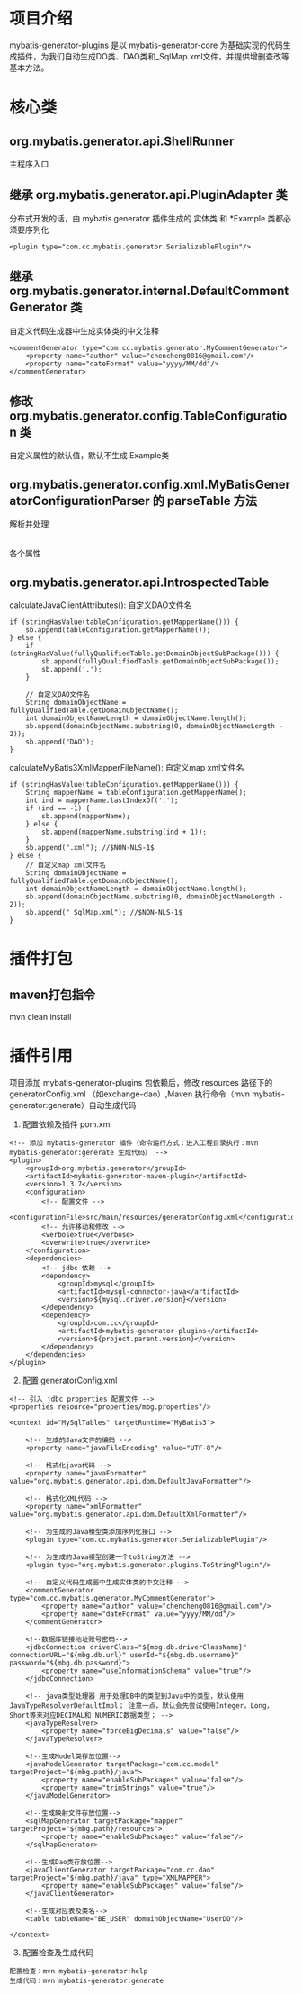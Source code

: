 # 项目介绍
mybatis-generator-plugins 是以 mybatis-generator-core 为基础实现的代码生成插件，为我们自动生成DO类、DAO类和_SqlMap.xml文件，并提供增删查改等基本方法。

# 核心类
## org.mybatis.generator.api.ShellRunner
主程序入口

## 继承 org.mybatis.generator.api.PluginAdapter 类
分布式开发的话，由 mybatis generator 插件生成的 实体类 和 *Example 类都必须要序列化
```
<plugin type="com.cc.mybatis.generator.SerializablePlugin"/>
```

## 继承 org.mybatis.generator.internal.DefaultCommentGenerator 类
自定义代码生成器中生成实体类的中文注释
```
<commentGenerator type="com.cc.mybatis.generator.MyCommentGenerator">
    <property name="author" value="chencheng0816@gmail.com"/>
    <property name="dateFormat" value="yyyy/MM/dd"/>
</commentGenerator>
```

## 修改 org.mybatis.generator.config.TableConfiguration 类
自定义<table>属性的默认值，默认不生成 Example类

## org.mybatis.generator.config.xml.MyBatisGeneratorConfigurationParser 的 parseTable 方法
解析并处理<table>各个属性

## org.mybatis.generator.api.IntrospectedTable
calculateJavaClientAttributes(): 自定义DAO文件名
```
if (stringHasValue(tableConfiguration.getMapperName())) {
    sb.append(tableConfiguration.getMapperName());
} else {
    if (stringHasValue(fullyQualifiedTable.getDomainObjectSubPackage())) {
        sb.append(fullyQualifiedTable.getDomainObjectSubPackage());
        sb.append('.');
    }

    // 自定义DAO文件名
    String domainObjectName = fullyQualifiedTable.getDomainObjectName();
    int domainObjectNameLength = domainObjectName.length();
    sb.append(domainObjectName.substring(0, domainObjectNameLength - 2));
    sb.append("DAO");
}
```
calculateMyBatis3XmlMapperFileName(): 自定义map xml文件名
```
if (stringHasValue(tableConfiguration.getMapperName())) {
    String mapperName = tableConfiguration.getMapperName();
    int ind = mapperName.lastIndexOf('.');
    if (ind == -1) {
        sb.append(mapperName);
    } else {
        sb.append(mapperName.substring(ind + 1));
    }
    sb.append(".xml"); //$NON-NLS-1$
} else {
    // 自定义map xml文件名
    String domainObjectName = fullyQualifiedTable.getDomainObjectName();
    int domainObjectNameLength = domainObjectName.length();
    sb.append(domainObjectName.substring(0, domainObjectNameLength - 2));
    sb.append("_SqlMap.xml"); //$NON-NLS-1$
}
```

# 插件打包
## maven打包指令
mvn clean install

# 插件引用
项目添加 mybatis-generator-plugins 包依赖后，修改 resources 路径下的 generatorConfig.xml （如exchange-dao）,Maven 执行命令（mvn mybatis-generator:generate）自动生成代码  
1. 配置依赖及插件 pom.xml 
```
<!-- 添加 mybatis-generator 插件（命令运行方式：进入工程目录执行：mvn mybatis-generator:generate 生成代码） -->
<plugin>
	<groupId>org.mybatis.generator</groupId>
	<artifactId>mybatis-generator-maven-plugin</artifactId>
	<version>1.3.7</version>
	<configuration>
		<!-- 配置文件 -->
		<configurationFile>src/main/resources/generatorConfig.xml</configurationFile>
		<!-- 允许移动和修改 -->
		<verbose>true</verbose>
		<overwrite>true</overwrite>
	</configuration>
	<dependencies>
		<!-- jdbc 依赖 -->
		<dependency>
			<groupId>mysql</groupId>
			<artifactId>mysql-connector-java</artifactId>
			<version>${mysql.driver.version}</version>
		</dependency>
		<dependency>
			<groupId>com.cc</groupId>
			<artifactId>mybatis-generator-plugins</artifactId>
			<version>${project.parent.version}</version>
		</dependency>
	</dependencies>
</plugin>
```
2. 配置 generatorConfig.xml 
```
<!-- 引入 jdbc properties 配置文件 -->
<properties resource="properties/mbg.properties"/>

<context id="MySqlTables" targetRuntime="MyBatis3">

	<!-- 生成的Java文件的编码 -->
	<property name="javaFileEncoding" value="UTF-8"/>

	<!-- 格式化java代码 -->
	<property name="javaFormatter" value="org.mybatis.generator.api.dom.DefaultJavaFormatter"/>

	<!-- 格式化XML代码 -->
	<property name="xmlFormatter" value="org.mybatis.generator.api.dom.DefaultXmlFormatter"/>

	<!-- 为生成的Java模型类添加序列化接口 -->
	<plugin type="com.cc.mybatis.generator.SerializablePlugin"/>

	<!-- 为生成的Java模型创建一个toString方法 -->
	<plugin type="org.mybatis.generator.plugins.ToStringPlugin"/>

	<!-- 自定义代码生成器中生成实体类的中文注释 -->
	<commentGenerator type="com.cc.mybatis.generator.MyCommentGenerator">
		<property name="author" value="chencheng0816@gmail.com"/>
		<property name="dateFormat" value="yyyy/MM/dd"/>
	</commentGenerator>

	<!--数据库链接地址账号密码-->
	<jdbcConnection driverClass="${mbg.db.driverClassName}" connectionURL="${mbg.db.url}" userId="${mbg.db.username}" password="${mbg.db.password}">
		<property name="useInformationSchema" value="true"/>
	</jdbcConnection>

	<!-- java类型处理器 用于处理DB中的类型到Java中的类型，默认使用JavaTypeResolverDefaultImpl； 注意一点，默认会先尝试使用Integer，Long，Short等来对应DECIMAL和 NUMERIC数据类型； -->
	<javaTypeResolver>
		<property name="forceBigDecimals" value="false"/>
	</javaTypeResolver>

	<!--生成Model类存放位置-->
	<javaModelGenerator targetPackage="com.cc.model" targetProject="${mbg.path}/java">
		<property name="enableSubPackages" value="false"/>
		<property name="trimStrings" value="true"/>
	</javaModelGenerator>

	<!--生成映射文件存放位置-->
	<sqlMapGenerator targetPackage="mapper" targetProject="${mbg.path}/resources">
		<property name="enableSubPackages" value="false"/>
	</sqlMapGenerator>

	<!--生成Dao类存放位置-->
	<javaClientGenerator targetPackage="com.cc.dao" targetProject="${mbg.path}/java" type="XMLMAPPER">
		<property name="enableSubPackages" value="false"/>
	</javaClientGenerator>

	<!--生成对应表及类名-->
	<table tableName="BE_USER" domainObjectName="UserDO"/>

</context>
```
3. 配置检查及生成代码
```
配置检查：mvn mybatis-generator:help
生成代码：mvn mybatis-generator:generate
```